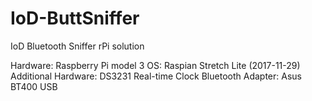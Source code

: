 # IoD-ButtSniffer
IoD Bluetooth Sniffer rPi solution

Hardware: Raspberry Pi model 3
OS: Raspian Stretch Lite (2017-11-29)
Additional Hardware: DS3231 Real-time Clock
Bluetooth Adapter: Asus BT400 USB

